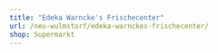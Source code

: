 ```yaml
---
title: "Edeka Warncke's Frischecenter"
url: /neu-wulmstorf/edeka-warnckes-frischecenter/
shop: Supermarkt
---
```

